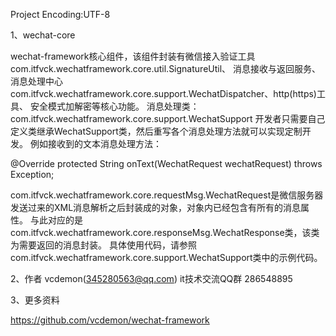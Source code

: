 Project Encoding:UTF-8

1、wechat-core

wechat-framework核心组件，该组件封装有微信接入验证工具com.itfvck.wechatframework.core.util.SignatureUtil、
消息接收与返回服务、消息处理中心com.itfvck.wechatframework.core.support.WechatDispatcher、http(https)工具、
安全模式加解密等核心功能。
消息处理类：com.itfvck.wechatframework.core.support.WechatSupport
开发者只需要自己定义类继承WechatSupport类，然后重写各个消息处理方法就可以实现定制开发。
例如接收到的文本消息处理方法：

@Override
protected String onText(WechatRequest wechatRequest) throws Exception;

com.itfvck.wechatframework.core.requestMsg.WechatRequest是微信服务器发送过来的XML消息解析之后封装成的对象，对象内已经包含有所有的消息属性。
与此对应的是com.itfvck.wechatframework.core.responseMsg.WechatResponse类，该类为需要返回的消息封装。
具体使用代码，请参照com.itfvck.wechatframework.core.support.WechatSupport类中的示例代码。

2、作者 
vcdemon(345280563@qq.com)
it技术交流QQ群 286548895

3、更多资料

https://github.com/vcdemon/wechat-framework